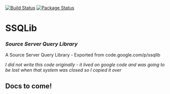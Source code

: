 [![Build Status](https://travis-ci.org/leewalkergm/ssqlib.svg?branch=master)](https://travis-ci.org/leewalkergm/ssqlib) [![Package Status](https://img.shields.io/nuget/v/SSQLib.svg)](https://www.nuget.org/packages/SSQLib/)

SSQLib
======

### *Source Server Query Library*

A Source Server Query Library - Exported from code.google.com/p/ssqlib

*I did not write this code originally - it lived on google code and was going to be lost when that system was closed so I copied it over*

Docs to come!
-------------
